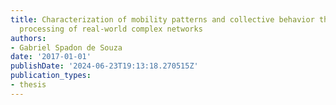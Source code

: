 ```yaml
---
title: Characterization of mobility patterns and collective behavior through the analytical
  processing of real-world complex networks
authors:
- Gabriel Spadon de Souza
date: '2017-01-01'
publishDate: '2024-06-23T19:13:18.270515Z'
publication_types:
- thesis
---
```

